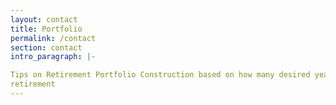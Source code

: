 ```yaml
---
layout: contact
title: Portfolio
permalink: /contact
section: contact
intro_paragraph: |-

Tips on Retirement Portfolio Construction based on how many desired years until
retirement
---
```


